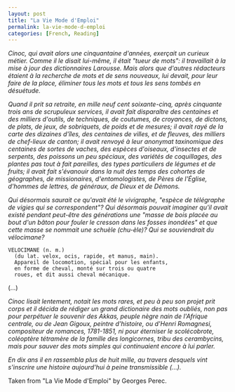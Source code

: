 ```yaml
---
layout: post
title: "La Vie Mode d'Emploi"
permalink: la-vie-mode-d-emploi
categories: [French, Reading]
---
```


*Cinoc, qui avait alors une cinquantaine d'années, exerçait un curieux
métier. Comme il le disait lui-même, il était "tueur de mots": il
travaillait à la mise à jour des dictionnaires Larousse. Mais alors que
d'autres rédacteurs étaient à la recherche de mots et de sens nouveaux,
lui devait, pour leur faire de la place, éliminer tous les mots et tous
les sens tombés en désuétude.*

*Quand il prit sa retraite, en mille neuf cent soixante-cinq, après
cinquante trois ans de scrupuleux services, il avait fait disparaître
des centaines et des milliers d'outils, de techniques, de coutumes, de
croyances, de dictons, de plats, de jeux, de sobriquets, de poids et de
mesures; il avait rayé de la carte des dizaines d'îles, des centaines de
villes, et de fleuves, des milliers de chef-lieux de canton; il avait
renvoyé à leur anonymat taxinomique des centaines de sortes de vaches,
des espèces d'oiseaux, d'insectes et de serpents, des poissons un peu
spéciaux, des variétés de coquillages, des plantes pas tout à fait
pareilles, des types particuliers de légumes et de fruits; il avait fait
s'évanouir dans la nuit des temps des cohortes de géographes, de
missionaires, d'entomologistes, de Pères de l'Église, d'hommes de
lettres, de généraux, de Dieux et de Démons.*

*Qui désormais saurait ce qu'avait été le _vivigraphe_, "espèce de
télégraphe de vigies qui se correspondent"? Qui désormais pouvait
imaginer qu'il avait existé pendant peut-être des générations une "masse
de bois placée au bout d'un bâton pour fouler le cresson dans les fosses
inondées" et que cette masse se nommait une _schuèle (chu-èle)_? Qui se
souviendrait du _vélocimane_?*

    VELOCIMANE (n. m.)
      (du lat. velox, ocis, rapide, et manus, main).
      Appareil de locomotion, spécial pour les enfants,
      en forme de cheval, monté sur trois ou quatre
      roues, et dit aussi cheval mécanique.

(...)

*Cinoc lisait lentement, notait les mots rares, et peu à peu son projet
prit corps et il décida de rédiger un grand dictionaire des mots
oubliés, non pas pour perpétuer le souvenir des Akkas, peuple nègre nain
de l'Afrique centrale, ou de Jean Gigoux, peintre d'histoire, ou d'Henri
Romagnesi, compositeur de romances, 1781-1851, ni pour éterniser le
scolécobrote, coléoptère tétramère de la famille des longicornes, tribu
des cerambycins, mais pour sauver des mots simples qui continuaient
encore à lui parler.*

*En dix ans il en rassembla plus de huit mille, au travers desquels vint
s'inscrire une histoire aujourd'hui à peine transmissible (...).*

Taken from "La Vie Mode d'Emploi" by Georges Perec.


